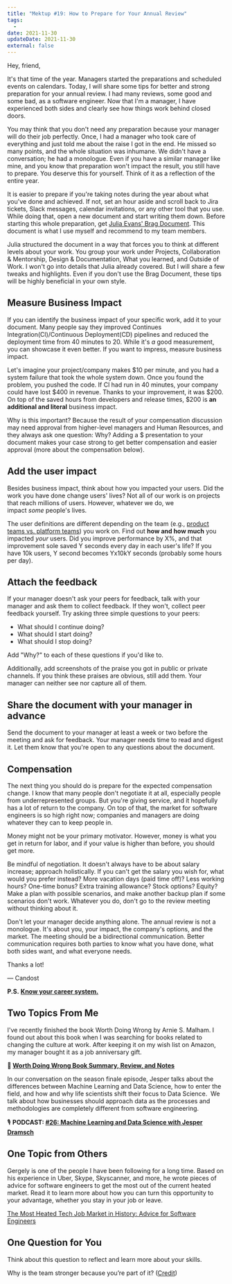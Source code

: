 ```yaml
---
title: "Mektup #19: How to Prepare for Your Annual Review"
tags:
  -
date: 2021-11-30
updateDate: 2021-11-30
external: false
---
```


Hey, friend,

It's that time of the year. Managers started the preparations and scheduled events on calendars. Today, I will share some tips for better and strong preparation for your annual review. I had many reviews, some good and some bad, as a software engineer. Now that I'm a manager, I have experienced both sides and clearly see how things work behind closed doors.

You may think that you don't need any preparation because your manager will do their job perfectly. Once, I had a manager who took care of everything and just told me about the raise I got in the end. He missed so many points, and the whole situation was inhumane. We didn't have a conversation; he had a monologue. Even if you have a similar manager like mine, and you know that preparation won't impact the result, you still have to prepare. You deserve this for yourself. Think of it as a reflection of the entire year.

It is easier to prepare if you're taking notes during the year about what you've done and achieved. If not, set an hour aside and scroll back to Jira tickets, Slack messages, calendar invitations, or any other tool that you use. While doing that, open a new document and start writing them down. Before starting this whole preparation, get [Julia Evans' Brag Document](https://jvns.ca/blog/brag-documents/). This document is what I use myself and recommend to my team members.

Julia structured the document in a way that forces you to think at different levels about your work. You group your work under Projects, Collaboration & Mentorship, Design & Documentation, What you learned, and Outside of Work. I won't go into details that Julia already covered. But I will share a few tweaks and highlights. Even if you don't use the Brag Document, these tips will be highly beneficial in your own style.

## Measure Business Impact

If you can identify the business impact of your specific work, add it to your document. Many people say they improved Continues Integration(Cl)/Continuous Deployment(CD) pipelines and reduced the deployment time from 40 minutes to 20. While it's _a_ good measurement, you can showcase it even better. If you want to impress, measure business impact.

Let's imagine your project/company makes $10 per minute, and you had a system failure that took the whole system down. Once you found the problem, you pushed the code. If Cl had run in 40 minutes, your company could have lost $400 in revenue. Thanks to your improvement, it was $200. On top of the saved hours from developers and release times, $200 is **an additional and literal** business impact.

Why is this important? Because the result of your compensation discussion may need approval from higher-level managers and Human Resources, and they always ask one question: Why? Adding a $ presentation to your document makes your case strong to get better compensation and easier approval (more about the compensation below).

## Add the user impact

Besides business impact, think about how you impacted your users. Did the work you have done change users' lives? Not all of our work is on projects that reach millions of users. However, whatever we do, we impact _some_ people's lives.

The user definitions are different depending on the team (e.g., [product teams vs. platform teams](https://martinfowler.com/articles/talk-about-platforms.html)) you work on. Find out **how and how much** you impacted _your_ users. Did you improve performance by X%, and that improvement sole saved Y seconds every day in each user's life? If you have 10k users, Y second becomes Yx10kY seconds (probably some hours per day).

## Attach the feedback

If your manager doesn't ask your peers for feedback, talk with your manager and ask them to collect feedback. If they won't, collect peer feedback yourself. Try asking three simple questions to your peers:

- What should I continue doing?
- What should I start doing?
- What should I stop doing?

Add "Why?" to each of these questions if you'd like to.

Additionally, add screenshots of the praise you got in public or private channels. If you think these praises are obvious, still add them. Your manager can neither see nor capture all of them.

## Share the document with your manager in advance

Send the document to your manager at least a week or two before the meeting and ask for feedback. Your manager needs time to read and digest it. Let them know that you're open to any questions about the document.

## Compensation

The next thing you should do is prepare for the expected compensation change. I know that many people don't negotiate it at all, especially people from underrepresented groups. But you're giving service, and it hopefully has a lot of return to the company. On top of that, the market for software engineers is so high right now; companies and managers are doing whatever they can to keep people in.

Money might not be your primary motivator. However, money is what you get in return for labor, and if your value is higher than before, you should get more.

Be mindful of negotiation. It doesn't always have to be about salary increase; approach holistically. If you can't get the salary you wish for, what would you prefer instead? More vacation days (paid time off)? Less working hours? One-time bonus? Extra training allowance? Stock options? Equity? Make a plan with possible scenarios, and make another backup plan if some scenarios don't work. Whatever you do, don't go to the review meeting without thinking about it.

Don't let your manager decide anything alone. The annual review is not a monologue. It's about you, your impact, the company's options, and the market. The meeting should be a bidirectional communication. Better communication requires both parties to know what you have done, what both sides want, and what everyone needs.

Thanks a lot!

— Candost

**P.S.** **[Know your career system.](/the-good-the-bad-and-the-ugly-of-career-ladders-and-frameworks/)**

## Two Topics From Me

I've recently finished the book Worth Doing Wrong by Arnie S. Malham. I found out about this book when I was searching for books related to changing the culture at work. After keeping it on my wish list on Amazon, my manager bought it as a job anniversary gift.

**🔖 [Worth Doing Wrong Book Summary, Review, and Notes](/books/worth-doing-wrong-book-summary-review-and-notes/)**

In our conversation on the season finale episode, Jesper talks about the differences between Machine Learning and Data Science, how to enter the field, and how and why life scientists shift their focus to Data Science.
​
We talk about how businesses should approach data as the processes and methodologies are completely different from software engineering.

🎙 **PODCAST: [#26: Machine Learning and Data Science with Jesper Dramsch](https://candost.substack.com/p/26-machine-learning-and-data-science)​**

## One Topic from Others

Gergely is one of the people I have been following for a long time. Based on his experience in Uber, Skype, Skyscanner, and more, he wrote pieces of advice for software engineers to get the most out of the current heated market. Read it to learn more about how you can turn this opportunity to your advantage, whether you stay in your job or leave.

​[The Most Heated Tech Job Market in History: Advice for Software Engineers](https://blog.pragmaticengineer.com/advice-for-tech-workers-to-navigate-a-heated-job-market/)​

## One Question for You

Think about this question to reflect and learn more about your skills.

Why is the team stronger because you’re part of it? ([Credit](https://shop.beplucky.com/products/the-plucky-1-1-starter-pack))
